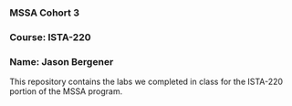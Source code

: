 ### MSSA Cohort 3
### Course: ISTA-220
### Name: Jason Bergener

This repository contains the labs we completed in class for the ISTA-220 portion of the MSSA program.
